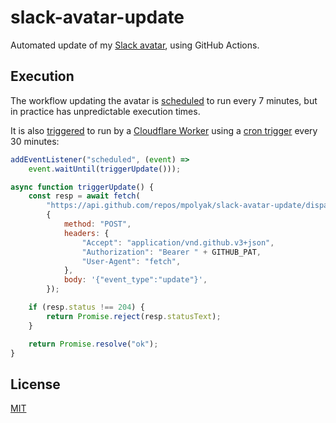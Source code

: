 # slack-avatar-update
Automated update of my [Slack avatar](https://github.com/mpolyak/slack-abstract), using GitHub Actions.

## Execution

The workflow updating the avatar is [scheduled](https://docs.github.com/en/actions/learn-github-actions/events-that-trigger-workflows#scheduled-events) to run every 7 minutes, but in practice has unpredictable execution times.

It is also [triggered](https://docs.github.com/en/actions/learn-github-actions/events-that-trigger-workflows#repository_dispatch) to run by a [Cloudflare Worker](https://workers.cloudflare.com/) using a [cron trigger](https://developers.cloudflare.com/workers/platform/cron-triggers) every 30 minutes:

```javascript
addEventListener("scheduled", (event) =>
    event.waitUntil(triggerUpdate()));

async function triggerUpdate() {
    const resp = await fetch(
        "https://api.github.com/repos/mpolyak/slack-avatar-update/dispatches",
        {
            method: "POST",
            headers: {
                "Accept": "application/vnd.github.v3+json",
                "Authorization": "Bearer " + GITHUB_PAT,
                "User-Agent": "fetch",
            },
            body: '{"event_type":"update"}',
        });

    if (resp.status !== 204) {
        return Promise.reject(resp.statusText);
    }

    return Promise.resolve("ok");
}
```

## License
[MIT](LICENSE)
